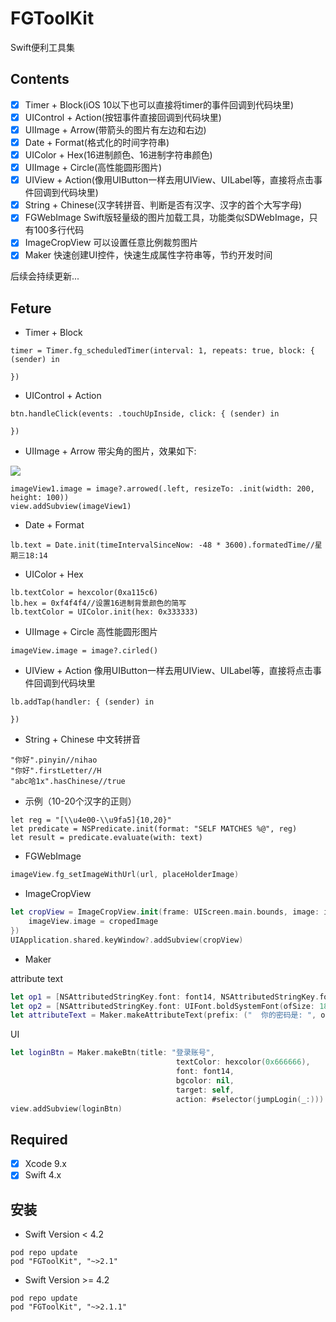 # FGToolKit

Swift便利工具集

## Contents

- [x] Timer + Block(iOS 10以下也可以直接将timer的事件回调到代码块里)
- [x] UIControl + Action(按钮事件直接回调到代码块里)
- [x] UIImage + Arrow(带箭头的图片有左边和右边)
- [x] Date + Format(格式化的时间字符串)
- [x] UIColor + Hex(16进制颜色、16进制字符串颜色)
- [x] UIImage + Circle(高性能圆形图片)
- [x] UIView + Action(像用UIButton一样去用UIView、UILabel等，直接将点击事件回调到代码块里)
- [x] String + Chinese(汉字转拼音、判断是否有汉字、汉字的首个大写字母)
- [x] FGWebImage Swift版轻量级的图片加载工具，功能类似SDWebImage，只有100多行代码
- [x] ImageCropView 可以设置任意比例裁剪图片
- [x] Maker 快速创建UI控件，快速生成属性字符串等，节约开发时间

后续会持续更新...


## Feture

- Timer + Block
```
timer = Timer.fg_scheduledTimer(interval: 1, repeats: true, block: { (sender) in

})
```
- UIControl + Action
```
btn.handleClick(events: .touchUpInside, click: { (sender) in

})
```
- UIImage + Arrow 带尖角的图片，效果如下:

![](/imgs/arrow.png)
```
imageView1.image = image?.arrowed(.left, resizeTo: .init(width: 200, height: 100))
view.addSubview(imageView1)
```
- Date + Format
```
lb.text = Date.init(timeIntervalSinceNow: -48 * 3600).formatedTime//星期三18:14
```
- UIColor + Hex
```
lb.textColor = hexcolor(0xa115c6)
lb.hex = 0xf4f4f4//设置16进制背景颜色的简写
lb.textColor = UIColor.init(hex: 0x333333)
```
- UIImage + Circle 高性能圆形图片
```
imageView.image = image?.cirled()
```
- UIView + Action 像用UIButton一样去用UIView、UILabel等，直接将点击事件回调到代码块里
```
lb.addTap(handler: { (sender) in

})
```
- String + Chinese 中文转拼音
```
"你好".pinyin//nihao
"你好".firstLetter//H
"abc哈1x".hasChinese//true
```
- 示例（10-20个汉字的正则）
```
let reg = "[\\u4e00-\\u9fa5]{10,20}"
let predicate = NSPredicate.init(format: "SELF MATCHES %@", reg)
let result = predicate.evaluate(with: text)
```

- FGWebImage
```swift
imageView.fg_setImageWithUrl(url, placeHolderImage)
```

- ImageCropView

```swift
let cropView = ImageCropView.init(frame: UIScreen.main.bounds, image: image, mode: 3.0/1.0, hanlder: { (cropedImage) in
	imageView.image = cropedImage
})
UIApplication.shared.keyWindow?.addSubview(cropView)
```

- Maker

attribute text
```swift
let op1 = [NSAttributedStringKey.font: font14, NSAttributedStringKey.foregroundColor: hexcolor(0x444444)]
let op2 = [NSAttributedStringKey.font: UIFont.boldSystemFont(ofSize: 18), NSAttributedStringKey.foregroundColor: hexcolor(0x1db593)]
let attributeText = Maker.makeAttributeText(prefix: ("  你的密码是: ", op1), mid: ("123456", op2), suffix: (" 请牢记!", op1))
```

UI
```swift
let loginBtn = Maker.makeBtn(title: "登录账号",
                                     textColor: hexcolor(0x666666),
                                     font: font14,
                                     bgcolor: nil,
                                     target: self,
                                     action: #selector(jumpLogin(_:)))
view.addSubview(loginBtn)
```

## Required

- [x] Xcode 9.x
- [x] Swift 4.x

## 安装
- Swift Version < 4.2

```
pod repo update
pod "FGToolKit", "~>2.1"
```

- Swift Version >= 4.2

```
pod repo update
pod "FGToolKit", "~>2.1.1"
```
